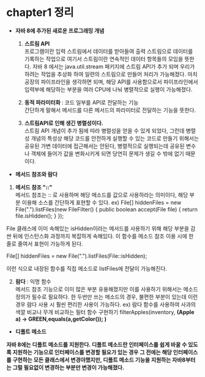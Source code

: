 # chapter1 정리
- <b>자바 8에 추가된 새로운 프로그래밍 개념</b><br/>

  1. <b>스트림 API</b><br/>
  프로그램이란 입력 스트림에서 데이터를 받아들여 출력 스트림으로 데이터를 기록하는 작업으로 여기서 스트림이란 연속적인 데이터 항목들의 모임을 뜻한다.
  자바 8 에서는 java.util.stream 패키지에 스트림 API가 추가 되며 우리가 하려는 작업을 추상화 하여 일련의 스트림으로 만들어 처리가 가능해졌다.
  마치 공장의 파이프라인을 생각하면 되며, 해당 API를 사용함으로서 파이프라인에서 입력부에 해당하는 부분을 여러 CPU에 나눠 병렬적으로 실행이 가능해졌다.
  
  2. <b>동적 파라미터화 </b>: 코드 일부를 API로 전달하는 기능</br>
  간단하게 말해서 메서드를 다른 메서드의 파라미터로 전달하는 기능을 뜻한다.
  
  3. <b>스트림API로 인해 생긴 병렬성이다.</b></br> 
  스트림 API 개념이 추가 됨에 따라 병렬성을 얻을 수 있게 되었다,
  그런데 병렬성 개념의 특성상 해당 코드를 안전하게 실행할 수 있는 코드로 만들기 위해서는 공유된 가변 데이터에 접근해서는 안된다,
  병렬적으로 실행되는데 공유된 변수나 객체에 들어가 값을 변화시키게 되면 당연히 문제가 생길 수 밖에 없기 때문이다.
  
 - <b>메서드 참조와 람다</b></br>
 
  1. <b>메서드 참조 "::"</b></br>
  메서드 참조는 :: 로 사용하며 해당 메소드를 값으로 사용하라는 의미이다,
  해당 부분 이용해 소스를 간단하게 표현할 수 있다.
  ex)
  File[] hiddenFiles = new File(".").listFiles(new FileFilter() {
      public boolean accept(File file) {
          return file.isHidden();
      }
  });
  
  File 클래스에 이미 속해있는 isHidden이라는 메서드를 사용하기 위해 해당 부분을 감싼 뒤에 인스턴스화 과정까지 복잡하게 속해있다.
  이 함수를 메소드 참조 이용 시에 한 줄로 줄여서 표현이 가능하게 된다.</br>
  
  File[] hiddenFiles = new File(".").listFiles(File::isHidden);</br>
  
  이런 식으로 내장된 함수를 직접 메소드로 listFiles에 전달이 가능해진다.
  
  2. <b>람다</b> : 익명 함수</br>
  메서드 참조 기능으로 이미 많은 부분 유용해졌지만 이를 사용하기 위해서는 메소드 정의가 필수로 필요하다.
  한 두번만 쓰는 메소드의 경우, 불편한 부분이 있는데 이런 경우 람다 사용 시 훨씬 편리한 사용이 가능하다.
  ex) 람다 함수를 사용하여 사과의 색깔 비교나 무개 비교하는 필터 함수 구현하기
  filterApples(inventory, <b>(Apple a) -> GREEN,equals(a,getColor()); )
  
  
  
 - <b>디폴트 메소드</b></br>
 
  자바 8에는 디폴트 메소드를 지원한다.
  디폴트 메소드란 인터페이스를 쉽게 바꿀 수 있도록 지원하는 기능으로
  인터페이스를 변경할 필요가 있는 경우 그 전에는 해당 인터페이스를 구현하는 모든 클래스에서 변경야했지만,
  디폴트 메소드 기능을 지원하는 자바8부터는 그럴 필요없이 변경하는 부분만 변경이 가능해졌다. 
  
  
  
  
  
  
  
  
